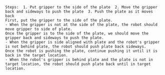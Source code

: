 
    Steps:  1. Put gripper to the side of the plate  2. Move the gripper back and sideways to push the plate  3. Push the plate as it moves back
    First, put the gripper to the side of the plate.
    - When the gripper is not at the side of the plate, the robot should move gripper to side of plate.
    Once the gripper is to the side of the plate, we should move the gripper back and sideways to push the plate.
    - When the gripper is side aligned with plate and the robot's gripper is not behind plate, the robot should push plate back sideways.
    Once the robot is pushing the plate, continue pushing it until it is back in the target location.
    - When the robot's gripper is behind plate and the plate is not in target location, the robot should push plate back until in target location.